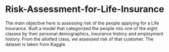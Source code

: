 # Risk-Assessment-for-Life-Insurance
The main objective here is assessing risk of the people applying for a Life Insurance. Built a model that categorized the people into one of the eight classes by their personal demographics, insurance history and employment history. From the allotted class, we assessed risk of that customer. The dataset is taken from Kaggle.
